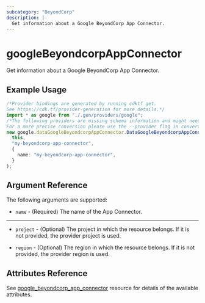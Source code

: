 ```yaml
---
subcategory: "BeyondCorp"
description: |-
  Get information about a Google BeyondCorp App Connector.
---
```


# googleBeyondcorpAppConnector

Get information about a Google BeyondCorp App Connector.

## Example Usage

```typescript
/*Provider bindings are generated by running cdktf get.
See https://cdk.tf/provider-generation for more details.*/
import * as google from "./.gen/providers/google";
/*The following providers are missing schema information and might need manual adjustments to synthesize correctly: google.
For a more precise conversion please use the --provider flag in convert.*/
new google.dataGoogleBeyondcorpAppConnector.DataGoogleBeyondcorpAppConnector(
  this,
  "my-beyondcorp-app-connector",
  {
    name: "my-beyondcorp-app-connector",
  }
);

```

## Argument Reference

The following arguments are supported:

* `name` - (Required) The name of the App Connector.

***

*   `project` - (Optional) The project in which the resource belongs. If it
    is not provided, the provider project is used.

*   `region` - (Optional) The region in which the resource belongs. If it
    is not provided, the provider region is used.

## Attributes Reference

See [google\_beyondcorp\_app\_connector](https://registry.terraform.io/providers/hashicorp/google/latest/docs/resources/beyondcorp_app_connector) resource for details of the available attributes.
